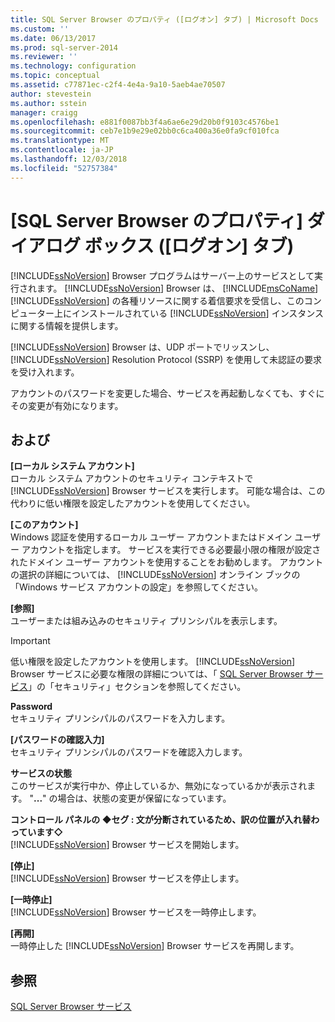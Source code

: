 ```yaml
---
title: SQL Server Browser のプロパティ ([ログオン] タブ) | Microsoft Docs
ms.custom: ''
ms.date: 06/13/2017
ms.prod: sql-server-2014
ms.reviewer: ''
ms.technology: configuration
ms.topic: conceptual
ms.assetid: c77871ec-c2f4-4e4a-9a10-5aeb4ae70507
author: stevestein
ms.author: sstein
manager: craigg
ms.openlocfilehash: e881f0087bb3f4a6ae6e29d20b0f9103c4576be1
ms.sourcegitcommit: ceb7e1b9e29e02bb0c6ca400a36e0fa9cf010fca
ms.translationtype: MT
ms.contentlocale: ja-JP
ms.lasthandoff: 12/03/2018
ms.locfileid: "52757384"
---
```

# <a name="sql-server-browser-properties-log-on-tab"></a>[SQL Server Browser のプロパティ] ダイアログ ボックス ([ログオン] タブ)
  [!INCLUDE[ssNoVersion](../../includes/ssnoversion-md.md)] Browser プログラムはサーバー上のサービスとして実行されます。 [!INCLUDE[ssNoVersion](../../includes/ssnoversion-md.md)] Browser は、 [!INCLUDE[msCoName](../../includes/msconame-md.md)] [!INCLUDE[ssNoVersion](../../includes/ssnoversion-md.md)] の各種リソースに関する着信要求を受信し、このコンピューター上にインストールされている [!INCLUDE[ssNoVersion](../../includes/ssnoversion-md.md)] インスタンスに関する情報を提供します。  
  
 [!INCLUDE[ssNoVersion](../../includes/ssnoversion-md.md)] Browser は、UDP ポートでリッスンし、 [!INCLUDE[ssNoVersion](../../includes/ssnoversion-md.md)] Resolution Protocol (SSRP) を使用して未認証の要求を受け入れます。  
  
 アカウントのパスワードを変更した場合、サービスを再起動しなくても、すぐにその変更が有効になります。  
  
## <a name="options"></a>および  
 **[ローカル システム アカウント]**  
 ローカル システム アカウントのセキュリティ コンテキストで [!INCLUDE[ssNoVersion](../../includes/ssnoversion-md.md)] Browser サービスを実行します。 可能な場合は、この代わりに低い権限を設定したアカウントを使用してください。  
  
 **[このアカウント]**  
 Windows 認証を使用するローカル ユーザー アカウントまたはドメイン ユーザー アカウントを指定します。 サービスを実行できる必要最小限の権限が設定されたドメイン ユーザー アカウントを使用することをお勧めします。 アカウントの選択の詳細については、 [!INCLUDE[ssNoVersion](../../includes/ssnoversion-md.md)] オンライン ブックの「Windows サービス アカウントの設定」を参照してください。  
  
 **[参照]**  
 ユーザーまたは組み込みのセキュリティ プリンシパルを表示します。  
  
> [!IMPORTANT]  
>  低い権限を設定したアカウントを使用します。 [!INCLUDE[ssNoVersion](../../includes/ssnoversion-md.md)] Browser サービスに必要な権限の詳細については、「 [SQL Server Browser サービス](../../../2014/tools/configuration-manager/sql-server-browser-service.md)」の「セキュリティ」セクションを参照してください。  
  
 **Password**  
 セキュリティ プリンシパルのパスワードを入力します。  
  
 **[パスワードの確認入力]**  
 セキュリティ プリンシパルのパスワードを確認入力します。  
  
 **サービスの状態**  
 このサービスが実行中か、停止しているか、無効になっているかが表示されます。 "**...**" の場合は、状態の変更が保留になっています。  
  
 **コントロール パネルの  ◆セグ : 文が分断されているため、訳の位置が入れ替わっています◇**  
 [!INCLUDE[ssNoVersion](../../includes/ssnoversion-md.md)] Browser サービスを開始します。  
  
 **[停止]**  
 [!INCLUDE[ssNoVersion](../../includes/ssnoversion-md.md)] Browser サービスを停止します。  
  
 **[一時停止]**  
 [!INCLUDE[ssNoVersion](../../includes/ssnoversion-md.md)] Browser サービスを一時停止します。  
  
 **[再開]**  
 一時停止した [!INCLUDE[ssNoVersion](../../includes/ssnoversion-md.md)] Browser サービスを再開します。  
  
## <a name="see-also"></a>参照  
 [SQL Server Browser サービス](../../../2014/tools/configuration-manager/sql-server-browser-service.md)  
  
  

